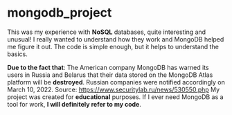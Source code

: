 # mongodb_project
This was my experience with **NoSQL** databases, quite interesting and unusual! I really wanted to understand how they work and MongoDB helped me figure it out. The code is simple enough, but it helps to understand the basics.

**Due to the fact that**: The American company MongoDB has warned its users in Russia and Belarus that their data stored on the MongoDB Atlas platform will be **destroyed**. Russian companies were notified accordingly on March 10, 2022.
Source: https://www.securitylab.ru/news/530550.php
My project was created for **educational** purposes. If I ever need MongoDB as a tool for work, **I will definitely refer to my code**.
